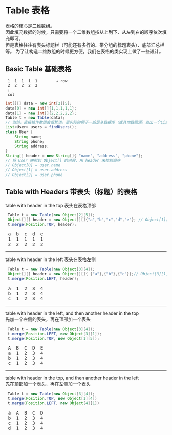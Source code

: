 # Table 表格
表格的核心是二维数组。  
因此填充数据的时候，只需要将一个二维数组按从上到下、从左到右的顺序依次填充即可。  
但是表格往往有表头标题栏（可能还有多行的、带分组的标题表头）、底部汇总栏等。
为了让构造二维数组的时候更方便，我们在表格的类实现上做了一些设计。
## Basic Table 基础表格
```
 1  1  1  1  1        → row
 2  2  2  2  2
 ↓
 col
```
```java
int[][] data = new int[2][5];
data[0] = new int[]{1,1,1,1,1};
data[1] = new int[]{2,2,2,2,2}; 
Table t = new Table(data);
// 当然，直接操作数组会很繁琐。更实际的例子一般是从数据库（或其他数据源）查出一个List。
List<User> users = findUsers();
class User {
    String name;
    String phone;
    String address;
}
String[] header = new String[]{ "name", "address", "phone"};
// 将 User 映射到 Object[] 的时候，用 header 来控制顺序
// Object[0] = user.name
// Object[1] = user.address
// Object[2] = user.phone
```

## Table with Headers 带表头（标题）的表格  

 table with header in the top  表头在表格顶部 
```java
 Table t = new Table(new Object[2][5]);
 Object[][] header = new Object[][]{"a","b","c","d","e"}; // Object[1][5]
 t.merge(Position.TOP, header);
```
<pre>
 a  b  c  d  e
 1  1  1  1  1
 2  2  2  2  2
</pre>
 ------------------------------------------------------------
 table with header in the left  表头在表格左侧  
```java
 Table t = new Table(new Object[3][4]);
 Object[][] header = new Object[][]{ {"a"},{"b"},{"c"}};// Object[3][1]
 t.merge(Position.LEFT, header);
```
<pre>
 a  1  2  3  4
 b  1  2  3  4
 c  1  2  3  4
</pre>
 ------------------------------------------------------------
 table with header in the left, and then another header in the top  
 先加一个左侧的表头，再在顶部加一个表头  
```java
 Table t = new Table(new Object[3][4]);
 t.merge(Position.LEFT, new Object[3][1]);
 t.merge(Position.TOP, new Object[1][5]);
```
<pre>
 A  B  C  D  E
 a  1  2  3  4
 b  1  2  3  4
 c  1  2  3  4
</pre>
 ------------------------------------------------------------
 table with header in the top, and then another header in the left  
 先在顶部加一个表头，再在左侧加一个表头  
```java
 Table t = new Table(new Object[3][4]);
 t.merge(Position.TOP, new Object[1][4])
 t.merge(Position.LEFT, new Object[4][1])
```

<pre>
 a  A  B  C  D
 b  1  2  3  4
 c  1  2  3  4
 d  1  2  3  4
 </pre>